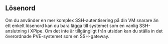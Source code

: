 ## Lösenord

Om du använder en mer komplex SSH-autentisering på din VM snarare än ett enkelt lösenord kan du bara lägga till systemet som en vanlig SSH-anslutning i XPipe. Om det inte är tillgängligt från utsidan kan du ställa in det överordnade PVE-systemet som en SSH-gateway.

